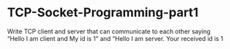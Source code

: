 # TCP-Socket-Programming-part1
Write TCP client and server that can communicate to each other saying
“Hello I am client and My id is 1” and “Hello I am server. Your received id is 1
